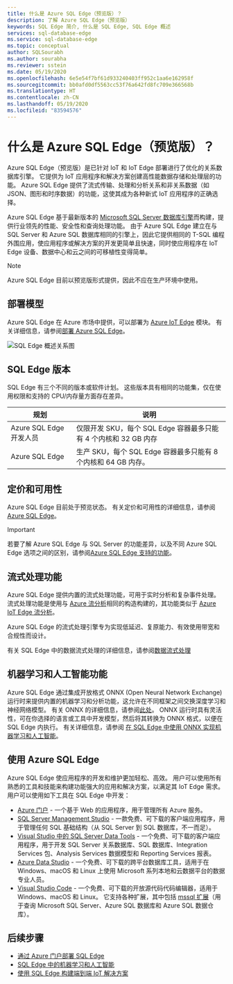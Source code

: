 ```yaml
---
title: 什么是 Azure SQL Edge（预览版）？
description: 了解 Azure SQL Edge（预览版）
keywords: SQL Edge 简介, 什么是 SQL Edge, SQL Edge 概述
services: sql-database-edge
ms.service: sql-database-edge
ms.topic: conceptual
author: SQLSourabh
ms.author: sourabha
ms.reviewer: sstein
ms.date: 05/19/2020
ms.openlocfilehash: 6e5e54f7bf61d933240403ff952c1aa6e162958f
ms.sourcegitcommit: bb0afd0df5563cc53f76a642fd8fc709e366568b
ms.translationtype: HT
ms.contentlocale: zh-CN
ms.lasthandoff: 05/19/2020
ms.locfileid: "83594576"
---
```

# <a name="what-is-azure-sql-edge-preview"></a>什么是 Azure SQL Edge（预览版）？

Azure SQL Edge（预览版）是已针对 IoT 和 IoT Edge 部署进行了优化的关系数据库引擎。 它提供为 IoT 应用程序和解决方案创建高性能数据存储和处理层的功能。 Azure SQL Edge 提供了流式传输、处理和分析关系和非关系数据（如 JSON、图形和时序数据）的功能，这使其成为各种新式 IoT 应用程序的正确选择。

Azure SQL Edge 基于最新版本的 [Microsoft SQL Server 数据库引擎](/sql/sql-server/sql-server-technical-documentation?toc=/azure/azure-sql-edge/toc.json)而构建，提供行业领先的性能、安全性和查询处理功能。 由于 Azure SQL Edge 建立在与 SQL Server 和 Azure SQL 数据库相同的引擎上，因此它提供相同的 T-SQL 编程外围应用，使应用程序或解决方案的开发更简单且快速，同时使应用程序在 IoT Edge 设备、数据中心和云之间的可移植性变得简单。

> [!NOTE]
> Azure SQL Edge 目前以预览版形式提供，因此不应在生产环境中使用。

## <a name="deployment-models"></a>部署模型

Azure SQL Edge 在 Azure 市场中提供，可以部署为 [Azure IoT Edge](../iot-edge/about-iot-edge.md) 模块。 有关详细信息，请参阅[部署 Azure SQL Edge](deploy-portal.md)。<br>

![SQL Edge 概述关系图](media/overview/overview.png)

## <a name="editions-of-sql-edge"></a>SQL Edge 版本

SQL Edge 有三个不同的版本或软件计划。 这些版本具有相同的功能集，仅在使用权限和支持的 CPU/内存量方面存在差异。

   |**规划**  |**说明**  |
   |---------|---------|
   |Azure SQL Edge 开发人员  |  仅限开发 SKU，每个 SQL Edge 容器最多只能有 4 个内核和 32 GB 内存  |
   |Azure SQL Edge    |  生产 SKU，每个 SQL Edge 容器最多只能有 8 个内核和 64 GB 内存。 |

## <a name="pricing-and-availability"></a>定价和可用性

Azure SQL Edge 目前处于预览状态。 有关定价和可用性的详细信息，请参阅 [Azure SQL Edge](https://azure.microsoft.com/services/sql-database-edge/)。

> [!IMPORTANT]
> 若要了解 Azure SQL Edge 与 SQL Server 的功能差异，以及不同 Azure SQL Edge 选项之间的区别，请参阅[Azure SQL Edge 支持的功能](features.md)。

## <a name="streaming-capabilities"></a>流式处理功能  

Azure SQL Edge 提供内置的流式处理功能，可用于实时分析和复杂事件处理。 流式处理功能是使用与 [Azure 流分析](../stream-analytics/stream-analytics-introduction.md)相同的构造构建的，其功能类似于 [Azure IoT Edge 流分析](../stream-analytics/stream-analytics-edge.md)。

Azure SQL Edge 的流式处理引擎专为实现低延迟、复原能力、有效使用带宽和合规性而设计。 

有关 SQL Edge 中的数据流式处理的详细信息，请参阅[数据流式处理](stream-data.md)

## <a name="machine-learning-and-artificial-intelligence-capabilities"></a>机器学习和人工智能功能

Azure SQL Edge 通过集成开放格式 ONNX (Open Neural Network Exchange) 运行时来提供内置的机器学习和分析功能，这允许在不同框架之间交换深度学习和神经网络模型。 有关 ONNX 的详细信息，请参阅[此处](https://onnx.ai/)。 ONNX 运行时具有灵活性，可在你选择的语言或工具中开发模型，然后将其转换为 ONNX 格式，以便在 SQL Edge 内执行。 有关详细信息，请参阅 [在 SQL Edge 中使用 ONNX 实现机器学习和人工智能](onnx-overview.md)。

## <a name="working-with-azure-sql-edge"></a>使用 Azure SQL Edge

Azure SQL Edge 使应用程序的开发和维护更加轻松、高效。 用户可以使用所有熟悉的工具和技能来构建功能强大的应用和解决方案，以满足其 IoT Edge 需求。 用户可以使用如下工具在 SQL Edge 中开发：

- [Azure 门户](https://portal.azure.com/) - 一个基于 Web 的应用程序，用于管理所有 Azure 服务。
- [SQL Server Management Studio](/sql/ssms/download-sql-server-management-studio-ssms/) - 一款免费、可下载的客户端应用程序，用于管理任何 SQL 基础结构（从 SQL Server 到 SQL 数据库，不一而足）。
- [Visual Studio 中的 SQL Server Data Tools](/sql/ssdt/download-sql-server-data-tools-ssdt/) - 一个免费、可下载的客户端应用程序，用于开发 SQL Server 关系数据库、SQL 数据库、Integration Services 包、Analysis Services 数据模型和 Reporting Services 报表。
- [Azure Data Studio](/sql/azure-data-studio/what-is/) - 一个免费、可下载的跨平台数据库工具，适用于在 Windows、macOS 和 Linux 上使用 Microsoft 系列本地和云数据平台的数据专业人员。
- [Visual Studio Code](https://code.visualstudio.com/docs) - 一个免费、可下载的开放源代码代码编辑器，适用于 Windows、macOS 和 Linux。 它支持各种扩展，其中包括 [mssql 扩展](https://aka.ms/mssql-marketplace)（用于查询 Microsoft SQL Server、Azure SQL 数据库和 Azure SQL 数据仓库）。


## <a name="next-steps"></a>后续步骤

- [通过 Azure 门户部署 SQL Edge](deploy-portal.md)
- [SQL Edge 中的机器学习和人工智能](onnx-overview.md)
- [使用 SQL Edge 构建端到端 IoT 解决方案](tutorial-deploy-azure-resources.md)
